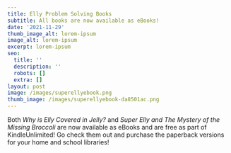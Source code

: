 ```yaml
---
title: Elly Problem Solving Books
subtitle: All books are now available as eBooks!
date: '2021-11-29'
thumb_image_alt: lorem-ipsum
image_alt: lorem-ipsum
excerpt: lorem-ipsum
seo:
  title: ''
  description: ''
  robots: []
  extra: []
layout: post
image: /images/superellyebook.png
thumb_image: /images/superellyebook-da8501ac.png
---
```

Both *Why is Elly Covered in Jelly?* and *Super Elly and The Mystery of the Missing Broccoli* are now available as eBooks and are free as part of KindleUnlimited!  Go check them out and purchase the paperback versions for your home and school libraries!
